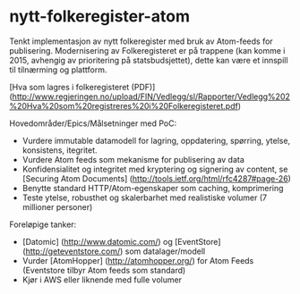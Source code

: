 nytt-folkeregister-atom
=======================

Tenkt implementasjon av nytt folkeregister med bruk av Atom-feeds for publisering. Modernisering av Folkeregisteret er på trappene (kan komme i 2015, avhengig av prioritering på statsbudsjettet), dette kan være et innspill til tilnærming og plattform.

[Hva som lagres i folkeregisteret (PDF)] (http://www.regjeringen.no/upload/FIN/Vedlegg/sl/Rapporter/Vedlegg%202%20Hva%20som%20registreres%20i%20Folkeregisteret.pdf)

Hovedområder/Epics/Målsetninger med PoC:
* Vurdere immutable datamodell for lagring, oppdatering, spørring, ytelse, konsistens, itegritet.
* Vurdere Atom feeds som mekanisme for publisering av data
 * Konfidensialitet og integritet med kryptering og signering av content, se [Securing Atom Documents] (http://tools.ietf.org/html/rfc4287#page-26)
 * Benytte standard HTTP/Atom-egenskaper som caching, komprimering
* Teste ytelse, robusthet og skalerbarhet med realistiske volumer (7 millioner personer)

Foreløpige tanker:
* [Datomic] (http://www.datomic.com/) og [EventStore] (http://geteventstore.com/) som datalager/modell
* Vurder [AtomHopper] (http://atomhopper.org/) for Atom Feeds (Eventstore tilbyr Atom feeds som standard)
* Kjør i AWS eller liknende med fulle volumer
